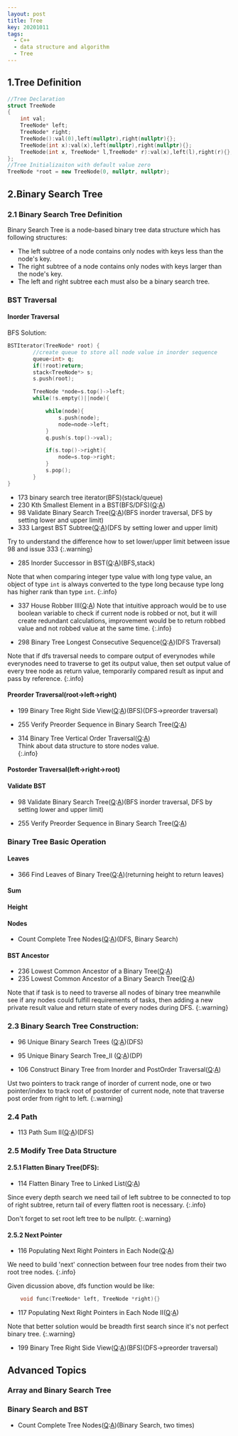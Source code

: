 ```yaml
---
layout: post
title: Tree
key: 20201011
tags:
  - C++
  - data structure and algorithm
  - Tree
---
```


## 1.Tree Definition
```c++
//Tree Declaration
struct TreeNode
{
    int val;
    TreeNode* left;
    TreeNode* right;
    TreeNode():val(0),left(nullptr),right(nullptr){};
    TreeNode(int x):val(x),left(nullptr),right(nullptr){};
    TreeNode(int x, TreeNode* l,TreeNode* r):val(x),left(l),right(r){};
};
//Tree Initializaiton with default value zero
TreeNode *root = new TreeNode(0, nullptr, nullptr);
```
<!--more-->
## 2.Binary Search Tree
### 2.1 Binary Search Tree Definition  
Binary Search Tree is a node-based binary tree data structure which has following structures:
* The left subtree of a node contains only nodes with keys less than the node's key.
* The right subtree of a node contains only nodes with keys larger than the node's key.
*  The left and right subtree each must also be a binary search tree.

### BST Traversal
#### Inorder Traversal
BFS Solution:
``` c++
BSTIterator(TreeNode* root) {
        //create queue to store all node value in inorder sequence
        queue<int> q;
        if(!root)return;
        stack<TreeNode*> s;
        s.push(root);

        TreeNode *node=s.top()->left;
        while(!s.empty()||node){

            while(node){
                s.push(node);
                node=node->left;
            }
            q.push(s.top()->val);

            if(s.top()->right){
                node=s.top->right;
            }
            s.pop();
        }
}
```
* 173 binary search tree iterator(BFS)(stack/queue)
* 230 Kth Smallest Element in a BST(BFS/DFS)([Q](https://leetcode.com/problems/kth-smallest-element-in-a-bst/solution/):[A]())
* 98 Validate Binary Search Tree([Q](https://leetcode.com/problems/validate-binary-search-tree/solution/):[A]())(BFS inorder traversal, DFS by setting lower and upper limit)
* 333 Largest BST Subtree([Q](https://leetcode.com/problems/largest-bst-subtree/):[A]())(DFS by setting lower and upper limit)

Try to understand the difference how to set lower/upper limit between issue 98 and issue 333
{:.warning}

* 285 Inorder Successor in BST([Q](https://leetcode.com/problems/inorder-successor-in-bst/):[A]())(BFS,stack)


Note that when comparing integer type value with long type value, an object of type `int`  is always converted to the type long because type long has higher rank than type `int`. 
{:.info}

* 337 House Robber III([Q](https://leetcode.com/problems/house-robber-iii/):[A]())
Note that intuitive approach would be to use boolean variable to check if current node is robbed or not, but it will create redundant calculations, improvement would be to return robbed value and not robbed value at the same time.
{:.info}


* 298 Binary Tree Longest Consecutive Sequence([Q](https://leetcode.com/problems/binary-tree-longest-consecutive-sequence/):[A]())(DFS Traversal)

Note that if dfs traversal needs to compare output of everynodes while everynodes need to traverse to get its output value, then set output value of every tree node as return value, temporarily compared result as input and pass by reference.
{:.info}

#### Preorder Traversal(root->left->right)
* 199 Binary Tree Right Side View([Q](https://leetcode.com/problems/binary-tree-right-side-view/):[A]())(BFS)(DFS->preorder traversal)

* 255 Verify Preorder Sequence in Binary Search Tree([Q](https://leetcode.com/problems/verify-preorder-sequence-in-binary-search-tree/):[A]())

* 314 Binary Tree Vertical Order Traversal([Q](https://leetcode.com/problems/binary-tree-vertical-order-traversal/):[A]())  
Think about data structure to store nodes value.  
{:.info}

#### Postorder Traversal(left->right->root)

#### Validate BST
* 98 Validate Binary Search Tree([Q](https://leetcode.com/problems/validate-binary-search-tree/solution/):[A]())(BFS inorder traversal, DFS by setting lower and upper limit)

* 255 Verify Preorder Sequence in Binary Search Tree([Q](https://leetcode.com/problems/verify-preorder-sequence-in-binary-search-tree/):[A]())


### Binary Tree Basic Operation
#### Leaves
* 366 Find Leaves of Binary Tree([Q](https://leetcode.com/problems/find-leaves-of-binary-tree/):[A]())(returning height to return leaves)

#### Sum

#### Height

#### Nodes
* Count Complete Tree Nodes([Q](https://leetcode.com/problems/count-complete-tree-nodes/):[A]())(DFS, Binary Search)


#### BST Ancestor
* 236 Lowest Common Ancestor of a Binary Tree([Q](https://leetcode.com/problems/lowest-common-ancestor-of-a-binary-tree/):[A]())
* 235 Lowest Common Ancestor of a Binary Search Tree([Q](https://leetcode.com/problems/lowest-common-ancestor-of-a-binary-search-tree/):[A]())

Note that if task is to need to traverse all nodes of binary tree meanwhile see if any nodes could fulfill requirements of tasks, then adding a new private result value and return state of every nodes during DFS.
{:.warning}

### 2.3 Binary Search Tree Construction:
* 96 Unique Binary Search Trees ([Q](https://leetcode.com/problems/unique-binary-search-trees/):[A](https://github.com/Hadleyhzy/data_structure_and_algorithm/blob/master/tree/leetcode_tree/96_unique_binary_search_tree.cpp))(DFS)

* 95 Unique Binary Search Tree_II ([Q](https://leetcode.com/problems/unique-binary-search-trees-ii/):[A](https://github.com/Hadleyhzy/data_structure_and_algorithm/blob/master/tree/leetcode_tree/95_unique_binary_search_tree_2.cpp))(DP)

* 106 Construct Binary Tree from Inorder and PostOrder Traversal([Q](https://leetcode.com/problems/construct-binary-tree-from-inorder-and-postorder-traversal/):[A]())

Ust two pointers to track range of inorder of current node, one or two pointer/index to track root of postorder of current node, note that traverse post order from right to left.
{:.warning}



### 2.4 Path
* 113 Path Sum II([Q](https://leetcode.com/problems/path-sum-ii/):[A](https://github.com/Hadleyhzy/data_structure_and_algorithm/blob/master/tree/leetcode_tree/113_path_sum_3.cpp))(DFS)


### 2.5 Modify Tree Data Structure
#### 2.5.1 Flatten Binary Tree(DFS):
* 114 Flatten Binary Tree to Linked List([Q](https://leetcode.com/problems/flatten-binary-tree-to-linked-list/):[A](https://github.com/Hadleyhzy/data_structure_and_algorithm/blob/master/tree/leetcode_tree/114_flatten_bianry_tree_to_linked_list.cpp))   

Since every depth search we need tail of left subtree to be connected to top of right subtree, return tail of every flatten root is necessary.
{:.info}

Don't forget to set root left tree to be nullptr.
{:.warning}

#### 2.5.2 Next Pointer
* 116 Populating Next Right Pointers in Each Node([Q](https://leetcode.com/problems/populating-next-right-pointers-in-each-node/):[A](https://github.com/Hadleyhzy/data_structure_and_algorithm/blob/master/tree/leetcode_tree/116_populating_next_right_pointers_in_each_node.cpp))  

We need to build 'next' connection between four tree nodes from their two root tree nodes.
{:.info}

Given dicussion above, dfs function would be like:
```c++
    void func(TreeNode* left, TreeNode *right){}
```

* 117 Populating Next Right Pointers in Each Node II([Q](https://leetcode.com/problems/populating-next-right-pointers-in-each-node-ii/):[A](https://github.com/Hadleyhzy/data_structure_and_algorithm/blob/master/tree/leetcode_tree/117_populating_next_right_pointers_in_each_node_2.cpp))  

Note that better solution would be breadth first search since it's not perfect binary tree.
{:.warning}

* 199 Binary Tree Right Side View([Q](https://leetcode.com/problems/binary-tree-right-side-view/):[A]())(BFS)(DFS->preorder traversal)  


## Advanced Topics
### Array and Binary Search Tree

### Binary Search and BST
* Count Complete Tree Nodes([Q](https://leetcode.com/problems/count-complete-tree-nodes/):[A]())(Binary Search, two times)


